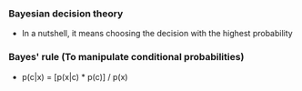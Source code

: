 ### Bayesian decision theory

* In a nutshell, it means choosing the decision with the highest probability

### Bayes' rule (To manipulate conditional probabilities)

* p(c|x) = [p(x|c) * p(c)] / p(x)
